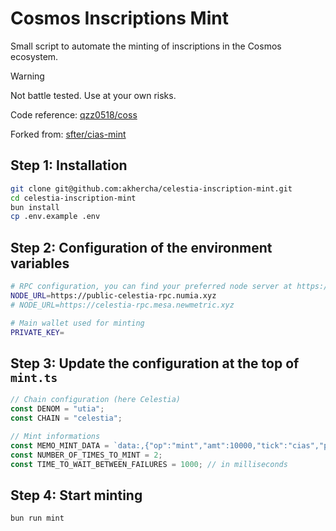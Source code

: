 # Cosmos Inscriptions Mint

Small script to automate the minting of inscriptions in the Cosmos ecosystem.

> [!WARNING]  
> Not battle tested. Use at your own risks.

Code reference: [qzz0518/coss](https://github.com/qzz0518/coss)

Forked from: [sfter/cias-mint](https://github.com/sfter/cias-mint)

## Step 1: Installation

```bash
git clone git@github.com:akhercha/celestia-inscription-mint.git
cd celestia-inscription-mint
bun install
cp .env.example .env
```

## Step 2: Configuration of the environment variables

```bash
# RPC configuration, you can find your preferred node server at https://atomscan.com/directory/celestia
NODE_URL=https://public-celestia-rpc.numia.xyz
# NODE_URL=https://celestia-rpc.mesa.newmetric.xyz

# Main wallet used for minting
PRIVATE_KEY=
```

## Step 3: Update the configuration at the top of `mint.ts`

```typescript
// Chain configuration (here Celestia)
const DENOM = "utia";
const CHAIN = "celestia";

// Mint informations
const MEMO_MINT_DATA = `data:,{"op":"mint","amt":10000,"tick":"cias","p":"cia-20"}`;
const NUMBER_OF_TIMES_TO_MINT = 2;
const TIME_TO_WAIT_BETWEEN_FAILURES = 1000; // in milliseconds
```

## Step 4: Start minting

```bash
bun run mint
```
